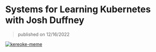 # Systems for Learning Kubernetes with Josh Duffney

> published on 12/16/2022

[![kereoke-meme](https://pbs.twimg.com/media/FhZZ-I7WAAEaESk.jpg)](https://youtu.be/VhgcWTEwAQU)